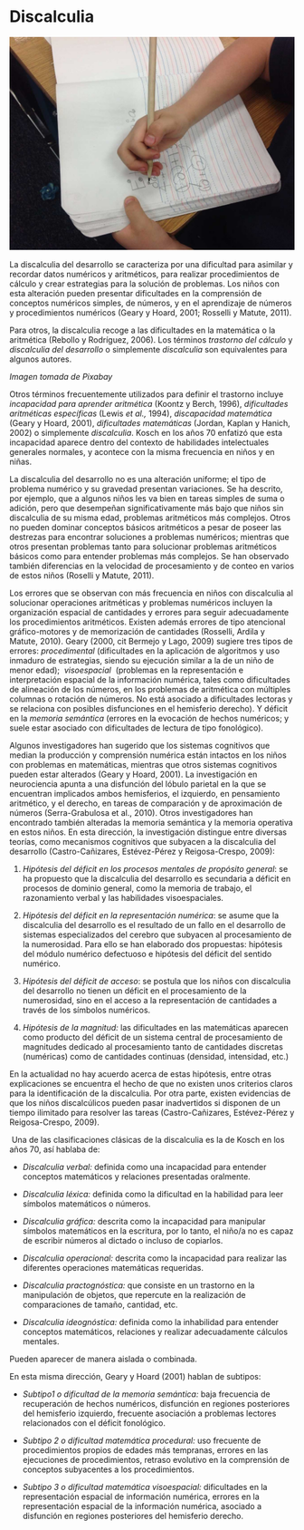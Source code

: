# Discalculia


![niño escribiendo](img/Matematicas.jpg)


La discalculia del desarrollo se caracteriza por una dificultad para asimilar y recordar datos numéricos y aritméticos, para realizar procedimientos de cálculo y crear estrategias para la solución de problemas. Los niños con esta alteración pueden presentar dificultades en la comprensión de conceptos numéricos simples, de números, y en el aprendizaje de números y procedimientos numéricos (Geary y Hoard, 2001; Rosselli y Matute, 2011).

Para otros, la discalculia recoge a las dificultades en la matemática o la aritmética (Rebollo y Rodríguez, 2006). Los términos _trastorno del cálculo_ y _discalculia del desarrollo_ o simplemente _discalculia_ son equivalentes para algunos autores.

  
_Imagen tomada de Pixabay_  
  
Otros términos frecuentemente utilizados para definir el trastorno incluye _incapacidad para aprender aritmética_ (Koontz y Berch, 1996), _dificultades aritméticas específicas_ (Lewis _et al.,_ 1994), _discapacidad matemática_ (Geary y Hoard, 2001), _dificultades matemáticas_ (Jordan, Kaplan y Hanich, 2002) o simplemente _discalculia_. Kosch en los años 70 enfatizó que esta incapacidad aparece dentro del contexto de habilidades intelectuales generales normales, y acontece con la misma frecuencia en niños y en niñas.

La discalculia del desarrollo no es una alteración uniforme; el tipo de problema numérico y su gravedad presentan variaciones. Se ha descrito, por ejemplo, que a algunos niños les va bien en tareas simples de suma o adición, pero que desempeñan significativamente más bajo que niños sin discalculia de su misma edad, problemas aritméticos más complejos. Otros no pueden dominar conceptos básicos aritméticos a pesar de poseer las destrezas para encontrar soluciones a problemas numéricos; mientras que otros presentan problemas tanto para solucionar problemas aritméticos básicos como para entender problemas más complejos. Se han observado también diferencias en la velocidad de procesamiento y de conteo en varios de estos niños (Roselli y Matute, 2011).

Los errores que se observan con más frecuencia en niños con discalculia al solucionar operaciones aritméticas y problemas numéricos incluyen la organización espacial de cantidades y errores para seguir adecuadamente los procedimientos aritméticos. Existen además errores de tipo atencional gráfico-motores y de memorización de cantidades (Rosselli, Ardila y Matute, 2010). Geary (2000, cit Bermejo y Lago, 2009) sugiere tres tipos de errores: _procedimental_ (dificultades en la aplicación de algoritmos y uso inmaduro de estrategias, siendo su ejecución similar a la de un niño de menor edad);  _visoespacial_  (problemas en la representación e interpretación espacial de la información numérica, tales como dificultades de alineación de los números, en los problemas de aritmética con múltiples columnas o rotación de números. No está asociado a dificultades lectoras y se relaciona con posibles disfunciones en el hemisferio derecho). Y déficit en la _memoria semántica_ (errores en la evocación de hechos numéricos; y suele estar asociado con dificultades de lectura de tipo fonológico).

Algunos investigadores han sugerido que los sistemas cognitivos que median la producción y comprensión numérica están intactos en los niños con problemas en matemáticas, mientras que otros sistemas cognitivos pueden estar alterados (Geary y Hoard, 2001). La investigación en neurociencia apunta a una disfunción del lóbulo parietal en la que se encuentran implicados ambos hemisferios, el izquierdo, en pensamiento aritmético, y el derecho, en tareas de comparación y de aproximación de números (Serra-Grabulosa et al., 2010). Otros investigadores han encontrado también alteradas la memoria semántica y la memoria operativa en estos niños. En esta dirección, la investigación distingue entre diversas teorías, como mecanismos cognitivos que subyacen a la discalculia del desarrollo (Castro-Cañizares, Estévez-Pérez y Reigosa-Crespo, 2009):

1.  _Hipótesis del déficit en los procesos mentales de propósito general_: se ha propuesto que la discalculia del desarrollo es secundaria a déficit en procesos de dominio general, como la memoria de trabajo, el razonamiento verbal y las habilidades visoespaciales.
    
2.  _Hipótesis del déficit en la representación numérica_: se asume que la discalculia del desarrollo es el resultado de un fallo en el desarrollo de sistemas especializados del cerebro que subyacen al procesamiento de la numerosidad. Para ello se han elaborado dos propuestas: hipótesis del módulo numérico defectuoso e hipótesis del déficit del sentido numérico.
    
3.  _Hipótesis del déficit de acceso_: se postula que los niños con discalculia del desarrollo no tienen un déficit en el procesamiento de la numerosidad, sino en el acceso a la representación de cantidades a través de los símbolos numéricos.
    
4.  _Hipótesis de la magnitud:_ las dificultades en las matemáticas aparecen como producto del déficit de un sistema central de procesamiento de magnitudes dedicado al procesamiento tanto de cantidades discretas (numéricas) como de cantidades continuas (densidad, intensidad, etc.)
    

En la actualidad no hay acuerdo acerca de estas hipótesis, entre otras explicaciones se encuentra el hecho de que no existen unos criterios claros para la identificación de la discalculia. Por otra parte, existen evidencias de que los niños discalcúlicos pueden pasar inadvertidos si disponen de un tiempo ilimitado para resolver las tareas (Castro-Cañizares, Estévez-Pérez y Reigosa-Crespo, 2009).

 Una de las clasificaciones clásicas de la discalculia es la de Kosch en los años 70, así hablaba de:

*   _Discalculia verbal:_ definida como una incapacidad para entender conceptos matemáticos y relaciones presentadas oralmente.
    
*   _Discalculia léxica:_ definida como la dificultad en la habilidad para leer símbolos matemáticos o números.
    
*   _Discalculia gráfica:_ descrita como la incapacidad para manipular símbolos matemáticos en la escritura, por lo tanto, el niño/a no es capaz de escribir números al dictado o incluso de copiarlos.
    
*   _Discalculia operacional:_ descrita como la incapacidad para realizar las diferentes operaciones matemáticas requeridas.
    
*   _Discalculia practognóstica:_ que consiste en un trastorno en la manipulación de objetos, que repercute en la realización de comparaciones de tamaño, cantidad, etc.
    
*   _Discalculia ideognóstica:_ definida como la inhabilidad para entender conceptos matemáticos, relaciones y realizar adecuadamente cálculos mentales.
    

Pueden aparecer de manera aislada o combinada.

En esta misma dirección, Geary y Hoard (2001) hablan de subtipos:

*   _Subtipo1 o dificultad de la memoria semántica:_ baja frecuencia de recuperación de hechos numéricos, disfunción en regiones posteriores del hemisferio izquierdo, frecuente asociación a problemas lectores relacionados con el déficit fonológico.
    
*   _Subtipo 2 o dificultad matemática procedural:_ uso frecuente de procedimientos propios de edades más tempranas, errores en las ejecuciones de procedimientos, retraso evolutivo en la comprensión de conceptos subyacentes a los procedimientos.
    
*   _Subtipo 3 o dificultad matemática visoespacial:_ dificultades en la representación espacial de información numérica, errores en la representación espacial de la información numérica, asociado a disfunción en regiones posteriores del hemisferio derecho.
